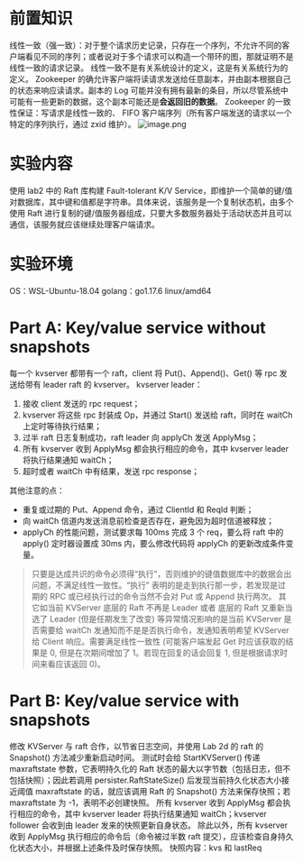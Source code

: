 # 前置知识
线性一致（强一致）：对于整个请求历史记录，只存在一个序列，不允许不同的客户端看见不同的序列；或者说对于多个请求可以构造一个带环的图，那就证明不是线性一致的请求记录。
线性一致不是有关系统设计的定义，这是有关系统行为的定义。
Zookeeper 的确允许客户端将读请求发送给任意副本，并由副本根据自己的状态来响应读请求。副本的 Log 可能并没有拥有最新的条目，所以尽管系统中可能有一些更新的数据，这个副本可能还是**会返回旧的数据**。
Zookeeper 的一致性保证：写请求是线性一致的、 FIFO 客户端序列（所有客户端发送的请求以一个特定的序列执行，通过 zxid 维护）。
![image.png](https://cdn.nlark.com/yuque/0/2023/png/39241706/1702026873677-6d7cf111-6e4e-40f8-822a-672b346e08d1.png#averageHue=%23fbfbfa&clientId=u670db1ab-564f-4&from=paste&height=831&id=u9d730766&originHeight=831&originWidth=1207&originalType=binary&ratio=1&rotation=0&showTitle=false&size=166921&status=done&style=none&taskId=u33955581-05c8-480d-b9fe-d1f59ac9f63&title=&width=1207)
# 实验内容
使用 lab2 中的 Raft 库构建 Fault-tolerant K/V Service，即维护一个简单的键/值对数据库，其中键和值都是字符串。具体来说，该服务是一个复制状态机，由多个使用 Raft 进行复制的键/值服务器组成，只要大多数服务器处于活动状态并且可以通信，该服务就应该继续处理客户端请求。
# 实验环境
OS：WSL-Ubuntu-18.04
golang：go1.17.6 linux/amd64
# Part A: Key/value service without snapshots
每一个 kvserver 都带有一个 raft，client 将 Put()、Append()、Get() 等 rpc 发送给带有 leader raft 的 kvserver。
kvserver leader：

1. 接收 client 发送的 rpc request；
2. kvserver 将这些 rpc 封装成 Op，并通过 Start() 发送给 raft，同时在 waitCh 上定时等待执行结果；
3. 过半 raft 日志复制成功，raft leader 向 applyCh 发送 ApplyMsg；
4. 所有 kvserver 收到 ApplyMsg 都会执行相应的命令，其中 kvserver leader 将执行结果通知 waitCh；
5. 超时或者 waitCh 中有结果，发送 rpc response；

其他注意的点：

- 重复或过期的 Put、Append 命令，通过 ClientId 和 ReqId 判断；
- 向 waitCh 信道内发送消息前检查是否存在，避免因为超时信道被释放；
- applyCh 的性能问题，测试要求每 100ms 完成 3 个 req，要么将 raft 中的 apply() 定时器设置成 30ms 内，要么修改代码将 applyCh 的更新改成条件变量。
> 只要是达成共识的命令必须得“执行”，否则维护的键值数据库中的数据会出问题，不满足线性一致性。“执行” 表明的是走到执行那一步，若发现是过期的 RPC 或已经执行过的命令当然不会对 Put 或 Append 执行两次。
> 其它如当前 KVServer 底层的 Raft 不再是 Leader 或者 底层的 Raft 又重新当选了 Leader (但是任期发生了改变) 等异常情况影响的是当前 KVServer 是否需要给 waitCh 发通知而不是是否执行命令，发通知表明希望 KVServer 给 Client 响应。需要满足线性一致性 (可能客户端发起 Get 时应该获取的结果是 0, 但是在次期间增加了 1。若现在回复的话会回复 1, 但是根据请求时间来看应该返回 0)。

# Part B: Key/value service with snapshots
修改 KVServer 与 raft 合作，以节省日志空间，并使用 Lab 2d 的 raft 的 Snapshot() 方法减少重新启动时间。
测试时会给 StartKVServer() 传递 maxraftstate 参数，它表明持久化的 Raft 状态的最大以字节数（包括日志，但不包括快照）；因此若调用 persister.RaftStateSize() 后发现当前持久化状态大小接近阈值 maxraftstate 的话，就应该调用 Raft 的 Snapshot() 方法来保存快照；若 maxraftstate 为 -1，表明不必创建快照。
所有 kvserver 收到 ApplyMsg 都会执行相应的命令，其中 kvserver leader 将执行结果通知 waitCh；kvserver follower 会收到由 leader 发来的快照更新自身状态。
除此以外，所有 kvserver 收到 ApplyMsg 执行相应的命令后（命令被过半数 raft 提交），应该检查自身持久化状态大小，并根据上述条件及时保存快照。
快照内容：kvs 和 lastReq




















